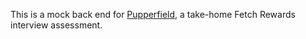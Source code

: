 This is a mock back end for [Pupperfield](https://github.com/imliuyzh/pupperfield), a take-home Fetch Rewards interview assessment.
